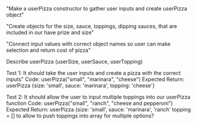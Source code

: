 "Make a userPizza constructor to gather user inputs and create userPizza object"

"Create objects for the size, sauce, toppings, dipping sauces, that are included in our have prize and size"

"Connect input values with correct object names so user can make selection and return cost of pizza"

Describe userPizza (userSize, userSauce, userTopping)

Test 1: It should take the user inputs and create a pizza with the correct inputs"
Code:
  userPizza("small", "marinara", "cheese")
Expected Return:
userPizza {size: 'small', sauce: 'marinara', topping: 'cheese'}
 
Test 2: It should allow the user to input multiple toppings into our userPizza function
Code: 
  userPizza("small", "ranch", "cheese and pepperoni")
Expected Return:
userPizza {size: 'small', sauce: 'marinara', 'ranch' topping = [] to allow to push toppings into array for multiple options?